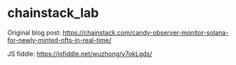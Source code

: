# chainstack_lab
Original blog post:
https://chainstack.com/candy-observer-monitor-solana-for-newly-minted-nfts-in-real-time/

JS fiddle:
https://jsfiddle.net/wuzhong/y7okLgds/




